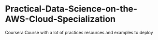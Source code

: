 # Practical-Data-Science-on-the-AWS-Cloud-Specialization
Coursera Course with a lot of practices resources and examples to deploy
